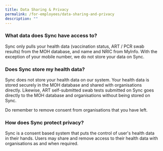 ```yaml
---
title: Data Sharing & Privacy
permalink: /for-employees/data-sharing-and-privacy
description: ""
---
```

### **What data does Sync have access to?**

Sync only pulls your health data (vaccination status, ART / PCR swab results) from the MOH database, and name and NRIC from MyInfo. With the exception of your mobile number, we do not store your data on Sync.

### **Does Sync store my health data?**

Sync does not store your health data on our system. Your health data is stored securely in the MOH database and shared with organisations directly. Likewise, ART self-submitted swab tests submitted on Sync goes directly to the MOH database and organisations without being stored on Sync. 

Do remember to remove consent from organisations that you have left. 


### **How does Sync protect privacy?**
Sync is a consent based system that puts the control of user's health data in their hands. Users may share and remove access to their health data with organisations as and when required.